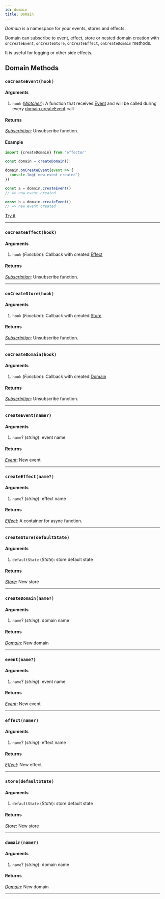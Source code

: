 ```yaml
---
id: domain
title: Domain
---
```


_Domain_ is a namespace for your events, stores and effects.

Domain can subscribe to event, effect, store or nested domain creation with `onCreateEvent`, `onCreateStore`, `onCreateEffect`, `onCreateDomain` methods.

It is useful for logging or other side effects.

## Domain Methods

### `onCreateEvent(hook)`

#### Arguments

1. `hook` ([_Watcher_](../../glossary.md#watcher)): A function that receives [Event](Event.md) and will be called during every [domain.createEvent](./Domain.md##createeventname) call

#### Returns

[_Subscription_](../../glossary.md#subscription): Unsubscribe function.

#### Example

```js
import {createDomain} from 'effector'

const domain = createDomain()

domain.onCreateEvent(event => {
  console.log('new event created')
})

const a = domain.createEvent()
// => new event created

const b = domain.createEvent()
// => new event created
```

[Try it](https://share.effector.dev/QCQpga6u)

<hr />

### `onCreateEffect(hook)`

#### Arguments

1. `hook` (_Function_): Callback with created [Effect](Effect.md)

#### Returns

[_Subscription_](../../glossary.md#subscription): Unsubscribe function.

<hr />

### `onCreateStore(hook)`

#### Arguments

1. `hook` (_Function_): Callback with created [Store](Store.md)

#### Returns

[_Subscription_](../../glossary.md#subscription): Unsubscribe function.

<hr />

### `onCreateDomain(hook)`

#### Arguments

1. `hook` (_Function_): Callback with created [Domain](Domain.md)

#### Returns

[_Subscription_](../../glossary.md#subscription): Unsubscribe function.

<hr />

### `createEvent(name?)`

#### Arguments

1. `name`? (_string_): event name

#### Returns

[_Event_](Event.md): New event

<hr />

### `createEffect(name?)`

#### Arguments

1. `name`? (_string_): effect name

#### Returns

[_Effect_](Effect.md): A container for async function.

<hr />

### `createStore(defaultState)`

#### Arguments

1. `defaultState` (_State_): store default state

#### Returns

[_Store_](Store.md): New store

<hr />

### `createDomain(name?)`

#### Arguments

1. `name`? (_string_): domain name

#### Returns

[_Domain_](Domain.md): New domain

<hr />

### `event(name?)`

#### Arguments

1. `name`? (_string_): event name

#### Returns

[_Event_](Event.md): New event

<hr />

### `effect(name?)`

#### Arguments

1. `name`? (_string_): effect name

#### Returns

[_Effect_](Effect.md): New effect

<hr />

### `store(defaultState)`

#### Arguments

1. `defaultState` (_State_): store default state

#### Returns

[_Store_](Store.md): New store

<hr />

### `domain(name?)`

#### Arguments

1. `name`? (_string_): domain name

#### Returns

[_Domain_](Domain.md): New domain

<hr />
